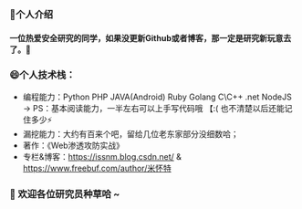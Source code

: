 ### 💬个人介绍

#### 一位热爱安全研究的同学，如果没更新Github或者博客，那一定是研究新玩意去了。🤔

### 😄个人技术栈：

+ 编程能力：Python PHP JAVA(Android) Ruby Golang C\C++ .net NodeJS <br> 
-> PS：基本阅读能力，一半左右可以上手写代码哦 【:( 也不清楚以后还能记住多少⚡
+ 漏挖能力：大约有百来个吧，留给几位老东家部分没细数哈；
+ 著作：《Web渗透攻防实战》
+ 专栏&博客：https://issnm.blog.csdn.net/ & https://www.freebuf.com/author/米怀特

### 🌱 欢迎各位研究员种草哈 ~

<!--
**SkyBlueEternal/SkyBlueEternal** is a ✨ _special_ ✨ repository because its `README.md` (this file) appears on your GitHub profile.

Here are some ideas to get you started:

- 🔭 I’m currently working on ...
- 🌱 I’m currently learning ...
- 👯 I’m looking to collaborate on ...
- 🤔 I’m looking for help with ...
- 💬 Ask me about ...
- 📫 How to reach me: ...
- 😄 Pronouns: ...
- ⚡ Fun fact: ...
-->
